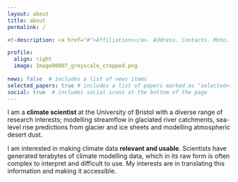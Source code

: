 ```yaml
---
layout: about
title: about
permalink: /

<!-description: <a href="#">Affiliations</a>. Address. Contacts. Moto. Etc.

profile:
  align: right
  image: Image00007_greyscale_cropped.png
  
news: false  # includes a list of news items
selected_papers: true # includes a list of papers marked as "selected={true}"
social: true  # includes social icons at the bottom of the page
---
```


I am a **climate scientist** at the University of Bristol with a diverse range of research interests; modelling streamflow in glaciated river catchments, sea-level rise predictions from glacier and ice sheets and modelling atmospheric desert dust. 

I am interested in making climate data **relevant and usable**. Scientists have generated terabytes of climate modelling data, which in its raw form is often complex to interpret and difficult to use. My interests are in translating this information and making it accessible. 
